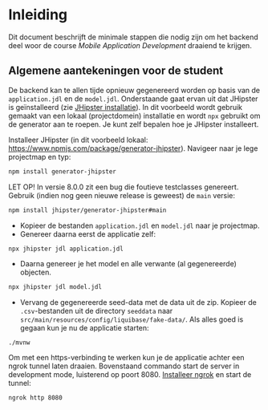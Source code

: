 # Inleiding

Dit document beschrijft de minimale stappen die nodig zijn om het backend deel woor de course *Mobile Application Development* draaiend te krijgen.

## Algemene aantekeningen voor de student

De backend kan te allen tijde opnieuw gegenereerd worden op basis van de `application.jdl` en de `model.jdl`. Onderstaande gaat ervan uit dat JHipster is geïnstalleerd (zie [JHipster installatie](https://www.jhipster.tech/installation/)). In dit voorbeeld wordt gebruik gemaakt van een lokaal (projectdomein) installatie en wordt `npx` gebruikt om de generator aan te roepen. Je kunt zelf bepalen hoe je JHipster installeert.

Installeer JHipster (in dit voorbeeld lokaal: https://www.npmjs.com/package/generator-jhipster). Navigeer naar je lege projectmap en typ:

```bash
npm install generator-jhipster
```

LET OP! In versie 8.0.0 zit een bug die foutieve testclasses genereert. Gebruik (indien nog geen nieuwe release is geweest) de `main` versie:

```bash
npm install jhipster/generator-jhipster#main
```

- Kopieer de bestanden `application.jdl` en `model.jdl` naar je projectmap.
- Genereer daarna eerst de applicatie zelf:

```bash
npx jhipster jdl application.jdl
```

- Daarna genereer je het model en alle verwante (al gegenereerde) objecten.

```bash
npx jhipster jdl model.jdl
```

- Vervang de gegenereerde seed-data met de data uit de zip. Kopieer de `.csv`-bestanden uit de directory `seeddata` naar `src/main/resources/config/liquibase/fake-data/`. Als alles goed is gegaan kun je nu de applicatie starten:

```
./mvnw
```

Om met een https-verbinding te werken kun je de applicatie achter een ngrok tunnel laten draaien. Bovenstaand commando start de server in development mode, luisterend op poort 8080. [Installeer ngrok](https://ngrok.com/docs/getting-started/) en start de tunnel:

```bash
ngrok http 8080
```
